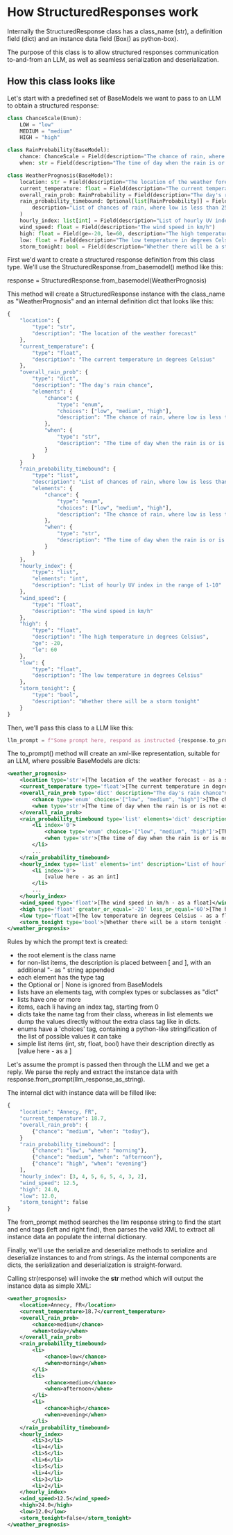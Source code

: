 # How StructuredResponses work

Internally the StructuredResponse class has a class_name (str), a definition field (dict) and an instance data field (Box() as python-box).

The purpose of this class is to allow structured responses communication to-and-from an LLM, as well as seamless serialization and deserialization.

## How this class looks like

Let's start with a predefined set of BaseModels we want to pass to an LLM to obtain a structured response:

```python
class ChanceScale(Enum):
    LOW = "low"
    MEDIUM = "medium"
    HIGH = "high"

class RainProbability(BaseModel):
    chance: ChanceScale = Field(description="The chance of rain, where low is less than 25% and high is more than 75%")
    when: str = Field(description="The time of day when the rain is or is not expected")

class WeatherPrognosis(BaseModel):
    location: str = Field(description="The location of the weather forecast")
    current_temperature: float = Field(description="The current temperature in degrees Celsius")
    overall_rain_prob: RainProbability = Field(description="The day's rain chance")
    rain_probability_timebound: Optional[list[RainProbability]] = Field(
        description="List of chances of rain, where low is less than 25% and high is more than 75%"
    )
    hourly_index: list[int] = Field(description="List of hourly UV index in the range of 1-10")
    wind_speed: float = Field(description="The wind speed in km/h")
    high: float = Field(ge=-20, le=60, description="The high temperature in degrees Celsius")
    low: float = Field(description="The low temperature in degrees Celsius")
    storm_tonight: bool = Field(description="Whether there will be a storm tonight")    
```

First we'd want to create a structured response definition from this class type. We'll use the StructuredResponse.from_basemodel() method like this:

response = StructuredResponse.from_basemodel(WeatherPrognosis)

This method will create a StructuredResponse instance with the class_name as "WeatherPrognosis" and an internal definition dict that looks like this:

```python
{
    "location": {
        "type": "str",
        "description": "The location of the weather forecast"
    },
    "current_temperature": {
        "type": "float",
        "description": "The current temperature in degrees Celsius"
    },
    "overall_rain_prob": {
        "type": "dict",
        "description": "The day's rain chance",
        "elements": {            
            "chance": {
                "type": "enum",
                "choices": ["low", "medium", "high"],
                "description": "The chance of rain, where low is less than 25% and high is more than 75%"
            },
            "when": {
                "type": "str",
                "description": "The time of day when the rain is or is not expected"
            }
        }
    }
    "rain_probability_timebound": {
        "type": "list",
        "description": "List of chances of rain, where low is less than 25% and high is more than 75%",
        "elements": {
            "chance": {
                "type": "enum",
                "choices": ["low", "medium", "high"],
                "description": "The chance of rain, where low is less than 25% and high is more than 75%"
            },
            "when": {
                "type": "str",
                "description": "The time of day when the rain is or is not expected"
            }
        }
    },
    "hourly_index": {
        "type": "list",
        "elements": "int",
        "description": "List of hourly UV index in the range of 1-10"
    },
    "wind_speed": {
        "type": "float",
        "description": "The wind speed in km/h"
    },
    "high": {
        "type": "float",
        "description": "The high temperature in degrees Celsius",
        "ge": -20,
        "le": 60
    },
    "low": {
        "type": "float",
        "description": "The low temperature in degrees Celsius"
    },
    "storm_tonight": {
        "type": "bool",
        "description": "Whether there will be a storm tonight"
    }
}
```

Then, we'll pass this class to a LLM like this:

```python
llm_prompt = f"Some prompt here, respond as instructed {response.to_prompt()}"
```

The to_prompt() method will create an xml-like representation, suitable for an LLM, where possible BaseModels are dicts:

```xml
<weather_prognosis>
    <location type='str'>[The location of the weather forecast - as a string]</location>
    <current_temperature type='float'>[The current temperature in degrees Celsius - as a float]</current_temperature>
    <overall_rain_prob type='dict' description="The day's rain chance">
        <chance type='enum' choices='["low", "medium", "high"]'>[The chance of rain, where low is less than 25% and high is more than 75% - as an enum]</chance>
        <when type='str'>[The time of day when the rain is or is not expected - as a string]</when>
    </overall_rain_prob>
    <rain_probability_timebound type='list' elements='dict' description='List of chances of rain, where low is less than 25% and high is more than 75%'>
        <li index='0'>
            <chance type='enum' choices='["low", "medium", "high"]'>[The chance of rain, where low is less than 25% and high is more than 75% - as an enum]</chance>
            <when type='str'>[The time of day when the rain is or is not expected - as a string]</when>
        </li>
        ...
    </rain_probability_timebound>
    <hourly_index type='list' elements='int' description='List of hourly UV index in the range of 1-10'>
        <li index='0'>
            [value here - as an int]
        </li>
        ...
    </hourly_index>
    <wind_speed type='float'>[The wind speed in km/h - as a float]</wind_speed>
    <high type='float' greater_or_equal='-20' less_or_equal='60'>[The high temperature in degrees Celsius - as a float]</high>
    <low type='float'>[The low temperature in degrees Celsius - as a float]</low>
    <storm_tonight type='bool'>[Whether there will be a storm tonight - as a bool]</storm_tonight>
</weather_prognosis>
```

Rules by which the prompt text is created:
- the root element is the class name
- for non-list items, the description is placed between [ and ], with an additional "- as <type>" string appended
- each element has the type tag
- the Optional or | None is ignored from BaseModels
- lists have an elements tag, with complex types or subclasses as "dict"
- lists have one or more <li> items, each li having an index tag, starting from 0
- dicts take the name tag from their class, whereas in list elements we dump the values directly without the extra class tag like in dicts.
- enums have a 'choices' tag, containing a python-like stringification of the list of possible values it can take
- simple list items (int, str, float, bool) have their description directly as [value here - as a <type>]

Let's assume the prompt is passed then through the LLM and we get a reply. We parse the reply and extract the instance data with response.from_prompt(llm_response_as_string).

The internal dict with instance data will be filled like:

```python
{
    "location": "Annecy, FR",
    "current_temperature": 18.7,
    "overall_rain_prob": {
        {"chance": "medium", "when": "today"},
    }
    "rain_probability_timebound": [
        {"chance": "low", "when": "morning"},
        {"chance": "medium", "when": "afternoon"},
        {"chance": "high", "when": "evening"}
    ],
    "hourly_index": [3, 4, 5, 6, 5, 4, 3, 2],
    "wind_speed": 12.5,
    "high": 24.0,
    "low": 12.0,
    "storm_tonight": false
}
```

The from_prompt method searches the llm response string to find the start and end tags (left and right find), then parses the valid XML to extract all instance data an populate the internal dictionary. 

Finally, we'll use the serialize and deserialize methods to serialize and deserialize instances to and from strings. As the internal components are dicts, the serialization and deserialization is straight-forward. 


Calling str(response) will invoke the __str__ method which will output the instance data as simple XML:

```xml
<weather_prognosis>
    <location>Annecy, FR</location>
    <current_temperature>18.7</current_temperature>
    <overall_rain_prob>
        <chance>medium</chance>
        <when>today</when>
    </overall_rain_prob>
    <rain_probability_timebound>
        <li>
            <chance>low</chance>
            <when>morning</when>
        </li>
        <li>
            <chance>medium</chance>
            <when>afternoon</when>
        </li>
        <li>
            <chance>high</chance>
            <when>evening</when>
        </li>
    </rain_probability_timebound>
    <hourly_index>
        <li>3</li>
        <li>4</li>
        <li>5</li>
        <li>6</li>
        <li>5</li>
        <li>4</li>
        <li>3</li>
        <li>2</li>
    </hourly_index>
    <wind_speed>12.5</wind_speed>
    <high>24.0</high>
    <low>12.0</low>
    <storm_tonight>false</storm_tonight>
</weather_prognosis>
```
